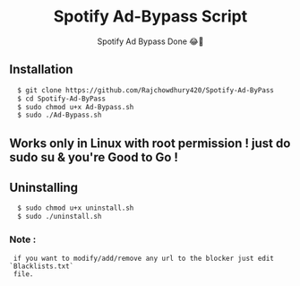 
<h1 align="center">Spotify Ad-Bypass Script</h1>
<p align="center">Spotify Ad Bypass Done 😂🎉</p>

## Installation

```bash
  $ git clone https://github.com/Rajchowdhury420/Spotify-Ad-ByPass
  $ cd Spotify-Ad-ByPass
  $ sudo chmod u+x Ad-Bypass.sh
  $ sudo ./Ad-Bypass.sh
```


## Works only in Linux with root permission ! just do sudo su & you're Good to Go !


## Uninstalling

```bash
  $ sudo chmod u+x uninstall.sh
  $ sudo ./uninstall.sh
```

### Note :
```
 if you want to modify/add/remove any url to the blocker just edit `Blacklists.txt`
 file.
```
